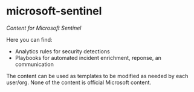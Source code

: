 # microsoft-sentinel
*Content for Microsoft Sentinel*

Here you can find:

- Analytics rules for security detections
- Playbooks for automated incident enrichment, reponse, an communication

The content can be used as templates to be modified as needed by each user/org. None of the content is official Microsoft content.

